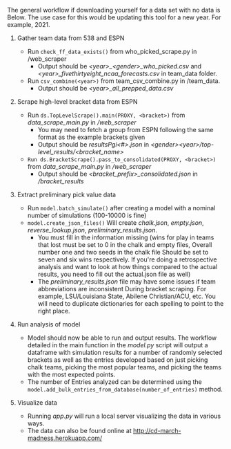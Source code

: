 The general workflow if downloading yourself for a data set with no data is Below.  The use case for this would be updating this tool for a new year. For example, 2021.

1. Gather team data from 538 and ESPN 
   * Run `check_ff_data_exists()` from who_picked_scrape.py in /web_scraper 
     * Output should be *\<year>_\<gender>_who_picked.csv* and *\<year>_fivethirtyeight_ncaa_forecasts.csv* in team_data folder.
   * Run `csv_combine(<year>)` from team_csv_combine.py in /team_data. 
     * Output should be *\<year>_all_prepped_data.csv*

2. Scrape high-level bracket data from ESPN  
   * Run `ds.TopLevelScrape().main(PROXY, <bracket>)` from *data_scrape_main.py* in */web_scraper*  
     * You may need to fetch a group from ESPN following the same format as the example brackets given  
     * Output should be *resultsPgi<#>.json* in *\<gender>\<year>/top-level_results/\<bracket_name>*
   * `Run ds.BracketScrape().pass_to_consolidated(PROXY, <bracket>)` from  *data_scrape_main.py* in */web_scraper*
     * Output should be *\<bracket_prefix>_consolidated.json* in */bracket_results*


3. Extract preliminary pick value data
   * Run `model.batch_simulate()` after creating a model with a nominal number of simulations (100-10000 is fine)
   * `model.create_json_files()` Will create *chalk.json*, *empty.json*, *reverse_lookup.json*, *preliminary_results.json*. 
     * You must fill in the information missing (wins for play in teams that lost must be set to 0 in the chalk and empty files, Overall number one and two seeds in the chalk file Should be set to seven and six wins respectively. If you're doing a retrospective analysis and want to look at how things compared to the actual results, you need to fill out the actual.json file as well)
     * The *preliminary_results.json* file may have some issues if team abbreviations are inconsistent During bracket scraping.  For example, LSU/Louisiana State, Abilene Christian/ACU, etc.  You will need to duplicate dictionaries for each spelling to point to the right place.


4. Run analysis of model
   * Model should now be able to run and output results.  The workflow detailed in the main function in the *model.py* script will output a dataframe with simulation results for a number of randomly selected brackets as well as the entries developed based on just picking chalk teams, picking the most popular teams, and picking the teams with the most expected points. 
   * The number of Entries analyzed can be determined using the `model.add_bulk_entries_from_database(number_of_entries)` method.


5. Visualize data
   * Running *app.py* will run a local server visualizing the data in various ways.  
   * The data can also be found online at http://cd-march-madness.herokuapp.com/

